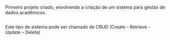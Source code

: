 Primeiro projeto criado, envolvendo a criação de um  sistema para gestão de dados acadêmicos.
##
Este tipo de sistema pode ser chamado de   CRUD (Create – Retrieve - Update – Delete)
